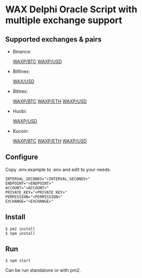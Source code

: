 # WAX Delphi Oracle Script with multiple exchange support

## Supported exchanges & pairs

- Binance: 

    [WAXP/BTC](https://api.binance.com/api/v3/ticker/price?symbol=WAXPBTC)
    [WAXP/USD](https://api.binance.com/api/v3/ticker/price?symbol=WAXPUSDT)  

- Bitfinex:

    [WAX/USD](https://api.bitfinex.com/v1/pubticker/WAXUSD)

- Bittrex:

    [WAXP/BTC](https://api.bittrex.com/v3/markets/WAXP-BTC/ticker)
    [WAXP/ETH](https://api.bittrex.com/v3/markets/WAXP-ETH/ticker)
    [WAXP/USD](https://api.bittrex.com/v3/markets/WAXP-USD/ticker)

- Huobi:

    [WAXP/USD](https://api.huobi.pro/market/trade?symbol=waxpusdt)

- Kucoin:

    [WAXP/BTC](https://api.kucoin.com/api/v1/market/orderbook/level1?symbol=WAX-BTC)
    [WAXP/ETH](https://api.kucoin.com/api/v1/market/orderbook/level1?symbol=WAX-ETH)
    [WAXP/USD](https://api.kucoin.com/api/v1/market/orderbook/level1?symbol=WAX-USDT)

## Configure

Copy .env.example to .env and edit to your needs.

```
INTERVAL_SECONDS="<INTERVAL_SECONDS>"
ENDPOINT="<ENDPOINT>"
ACCOUNT="<ACCOUNT>"
PRIVATE_KEY="<PRIVATE KEY>"
PERMISSION="<PERMISSION>"
EXCHANGE="<EXCHANGE>"
```

## Install

```
$ pm2 install
$ npm install
```

## Run
```
$ npm start
```
Can be run standalone or with pm2.
